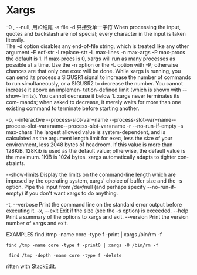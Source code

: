 # Xargs
-0 , --null, 用\0结尾
-a file
-d <delim> 只接受单一字符  When processing the input, quotes and backslash are not special; every  character  in  the input is taken literally.    
 The -d option disables any end-of-file string, which is treated like any other argument
 -E eof-str
  -I replace-str
   -L max-lines
    -n max-args
     -P max-procs   the default is 1.  If
              max-procs is 0, xargs will run as many processes as possible  at
              a  time.   Use the -n option or the -L option with -P; otherwise
              chances are that only one exec will be  done.   While  xargs  is
              running,  you  can send its process a SIGUSR1 signal to increase
              the number of commands to run simultaneously, or  a  SIGUSR2  to
              decrease the number.  You cannot increase it above an implemen‐
              tation-defined limit (which is shown with  --show-limits).   You
              cannot  decrease  it  below 1.  xargs never terminates its com‐
              mands; when asked to decrease, it merely waits for more than one
              existing command to terminate before starting another.

 -p, --interactive
 --process-slot-var=name
 --process-slot-var=name--process-slot-var=name--process-slot-var=name
 -r --no-run-if-empty
 -s max-chars The  largest  allowed  value  is
              system-dependent, and is calculated as the argument length limit
              for exec, less the size of your environment, less 2048 bytes  of
              headroom.   If this value is more than 128KiB, 128Kib is used as
              the default value; otherwise, the default value is the  maximum.
              1KiB is 1024 bytes.  xargs automatically adapts to tighter con‐
              straints.

> 
 
--show-limits
              Display the limits on the command-line length which are  imposed
              by the operating system, xargs' choice of buffer size and the -s
              option.  Pipe the input  from  /dev/null  (and  perhaps  specify
              --no-run-if-empty) if you don't want xargs to do anything.

-t, --verbose
       Print the command line on the standard error output before executing it.
-x, --exit
              Exit if the size (see the -s option) is exceeded.
--help Print a summary of the options to xargs and exit.
--version
              Print the version number of xargs and exit.

EXAMPLES
       find /tmp -name core -type f -print | xargs /bin/rm -f

	find /tmp -name core -type f -print0 | xargs -0 /bin/rm -f

	 find /tmp -depth -name core -type f -delete

ritten with [StackEdit](https://stackedit.io/).
<!--stackedit_data:
eyJoaXN0b3J5IjpbLTgzNjEyNzIyOF19
-->